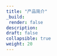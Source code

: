 ```yaml
---
title: "产品简介"
_build:
 render: false 
description:
draft: false
collapsible: true
weight: 20
---
```


